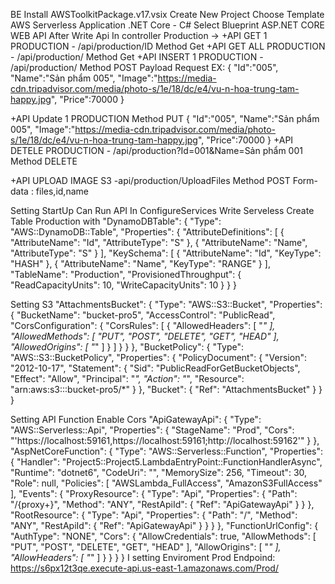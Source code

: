 ﻿BE 
Install AWSToolkitPackage.v17.vsix
Create New Project 
Choose Template AWS Serverless  Application .NET Core - C# 
Select Blueprint ASP.NET CORE WEB API
After Write Api In controller Production -> 
+API GET 1 PRODUCTION - /api/production/ID Method Get
+API GET ALL PRODUCTION - /api/production/  Method Get
+API INSERT 1 PRODUCTION - /api/production/  Method POST 
Payload Request EX:
{
"Id":"005",
"Name":"Sản phẩm 005",
"Image":"https://media-cdn.tripadvisor.com/media/photo-s/1e/18/dc/e4/vu-n-hoa-trung-tam-happy.jpg",
"Price":70000
}

+API Update 1 PRODUCTION Method PUT 
{
"Id":"005",
"Name":"Sản phẩm 005",
"Image":"https://media-cdn.tripadvisor.com/media/photo-s/1e/18/dc/e4/vu-n-hoa-trung-tam-happy.jpg",
"Price":70000
}
+API DETELE PRODUCTION  - /api/production?Id=001&Name=Sản phẩm 001  Method DELETE 

+API UPLOAD IMAGE S3 -api/production/UploadFiles Method POST
Form-data : files,id,name


Setting StartUp Can Run API In ConfigureServices
Write Serveless Create Table Production with 
"DynamoDBTable": {
            "Type": "AWS::DynamoDB::Table",
            "Properties": {
                "AttributeDefinitions": [
                    {
                        "AttributeName": "Id",
                        "AttributeType": "S"
                    },
                    {
                        "AttributeName": "Name",
                        "AttributeType": "S"
                    }
                ],
                "KeySchema": [
                    {
                        "AttributeName": "Id",
                        "KeyType": "HASH"
                    },
                    {
                        "AttributeName": "Name",
                        "KeyType": "RANGE"
                    }
                ],
                "TableName": "Production",
                "ProvisionedThroughput": {
                    "ReadCapacityUnits": 10,
                    "WriteCapacityUnits": 10
                }
            }
        }

Setting S3 
 "AttachmentsBucket": {
            "Type": "AWS::S3::Bucket",
            "Properties": {
                "BucketName": "bucket-pro5",
                "AccessControl": "PublicRead",
                "CorsConfiguration": {
                    "CorsRules": [
                        {
                            "AllowedHeaders": [
                                "*"
                            ],
                            "AllowedMethods": [
                                "PUT",
                                "POST",
                                "DELETE",
                                "GET",
                                "HEAD"
                            ],
                            "AllowedOrigins": [
                                "*"
                            ]
                        }
                    ]
                }
            }
        },
        "BucketPolicy": {
            "Type": "AWS::S3::BucketPolicy",
            "Properties": {
                "PolicyDocument": {
                    "Version": "2012-10-17",
                    "Statement": {
                        "Sid": "PublicReadForGetBucketObjects",
                        "Effect": "Allow",
                        "Principal": "*",
                        "Action": "*",
                        "Resource": "arn:aws:s3:::bucket-pro5/*"
                    }
                },
                "Bucket": {
                    "Ref": "AttachmentsBucket"
                }
            }
        }

Setting API Function 
Enable Cors 
 "ApiGatewayApi": {
            "Type": "AWS::Serverless::Api",
            "Properties": {
                "StageName": "Prod",
                "Cors": "'https://localhost:59161,https://localhost:59161;http://localhost:59162'"
            }
        },
        "AspNetCoreFunction": {
            "Type": "AWS::Serverless::Function",
            "Properties": {
                "Handler": "Project5::Project5.LambdaEntryPoint::FunctionHandlerAsync",
                "Runtime": "dotnet6",
                "CodeUri": "",
                "MemorySize": 256,
                "Timeout": 30,
                "Role": null,
                "Policies": [
                    "AWSLambda_FullAccess",
                    "AmazonS3FullAccess"
                ],
                "Events": {
                    "ProxyResource": {
                        "Type": "Api",
                        "Properties": {
                            "Path": "/{proxy+}",
                            "Method": "ANY",
                            "RestApiId": {
                                "Ref": "ApiGatewayApi"
                            }
                        }
                    },
                    "RootResource": {
                        "Type": "Api",
                        "Properties": {
                            "Path": "/",
                            "Method": "ANY",
                            "RestApiId": {
                                "Ref": "ApiGatewayApi"
                            }
                        }
                    }
                },
                "FunctionUrlConfig": {
                    "AuthType": "NONE",
                    "Cors": {
                        "AllowCredentials": true,
                        "AllowMethods": [
                            "PUT",
                            "POST",
                            "DELETE",
                            "GET",
                            "HEAD"
                        ],
                        "AllowOrigins": [
                            "*"
                        ],
                        "AllowHeaders": [
                            "*"
                        ]
                    }
                }
            }
        }
I setting Enviroment Prod 
Endpoind: https://s6px12t3qe.execute-api.us-east-1.amazonaws.com/Prod/